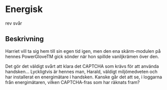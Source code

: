 # Energisk 
rev
svår

## Beskrivning

Harriet vill ta sig hem till sin egen tid igen, men den ena skärm-modulen på hennes PowerGloveTM gick sönder när hon spillde vaniljkrämen över den.

Det gör det väldigt svårt att klara det CAPTCHA som krävs för att använda handsken... Lyckligtvis är hennes man, Harald, väldigt miljömedveten och har installerat en energimätare i handsken. Kanske går det att se, i loggarna från energimätaren, vilken CAPTCHA-fras som har räknats fram?

